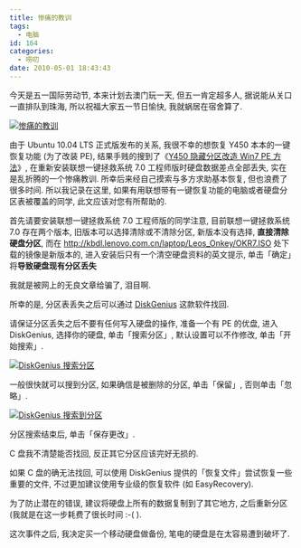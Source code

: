 ```yaml
---
title: 惨痛的教训
tags:
  - 电脑
id: 164
categories:
  - 唠叨
date: 2010-05-01 18:43:43
---
```


今天是五一国际劳动节, 本来计划去澳门玩一天, 但五一肯定超多人, 据说能从关口一直排队到珠海, 所以祝福大家五一节日愉快, 我就蜗居在宿舍算了.

[![惨痛的教训](http://img.beamnote.com/2010/bitter-lesson.jpg)](http://img.beamnote.com/2010/bitter-lesson.jpg)<!-- more -->

由于 Ubuntu 10.04 LTS 正式版发布的关系, 我很不幸的想恢复 Y450 本本的一键恢复功能 (为了改装 PE), 结果手贱的搜到了《[Y450 隐藏分区改造 Win7 PE 方法](http://ideapad.zol.com.cn/44/160_430616.html)》, 在重新安装联想一键拯救系统 7.0 工程师版时硬盘数据差点全部丢失, 实在是乱折腾的一个惨痛教训. 所幸后来经自己摸索与多方求助基本恢复, 但也浪费了很多时间. 所以我记录在这里, 如果有用联想带有一键恢复功能的电脑或者硬盘分区表被覆盖的同学, 此文应该对您有所帮助的.

首先请要安装联想一键拯救系统 7.0 工程师版的同学注意, 目前联想一键拯救系统 7.0 存在两个版本, 旧版本可以选择清除或不清除分区, 新版本没有选择, **直接清除硬盘分区**, 而在 http://kbdl.lenovo.com.cn/laptop/Leos_Onkey/OKR7.ISO 处下载的镜像是新版本的, 进入安装后只有一个清空硬盘资料的英文提示, 单击「确定」将**导致硬盘现有分区丢失**

我就是被网上的无良文章给骗了, 泪目啊.

所幸的是, 分区表丢失之后可以通过 [DiskGenius](http://www.diskgenius.cn/) 这款软件找回.

请保证分区丢失之后不要有任何写入硬盘的操作, 准备一个有 PE 的优盘, 进入 DiskGenius, 选择你的硬盘, 单击「搜索分区」, 默认设置可以不作修改, 单击「开始搜索」.

[![DiskGenius 搜索分区](http://img.beamnote.com/2010/diskGenius1.jpg)](http://img.beamnote.com/2010/diskGenius1.jpg)

一般很快就可以搜到分区, 如果确信是被删除的分区, 单击「保留」, 否则单击「忽略」.

[![DiskGenius 搜索到分区](http://img.beamnote.com/2010/diskGenius2.jpg)](http://img.beamnote.com/2010/diskGenius2.jpg)

分区搜索结束后, 单击「保存更改」.

C 盘我不清楚能否找回, 反正其它分区应该完好无损的.

如果 C 盘的确无法找回, 可以使用 DiskGenius 提供的「恢复文件」尝试恢复一些重要的文件, 不过更加建议使用专业级的恢复软件 (如 EasyRecovery).

为了防止潜在的错误, 建议将硬盘上所有的数据复制到了其它地方, 之后重新分区 (我就是在这一步耗费了很长时间 :-( ).

这次事件之后, 我决定买一个移动硬盘做备份, 笔电的硬盘是在太容易遭到破坏了.
